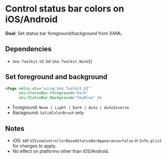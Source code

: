 # Control status bar colors on iOS/Android

**Goal:** Set status bar foreground/background from XAML.

## Dependencies
- `Uno.Toolkit.UI` (or `Uno.Toolkit.WinUI`)

## Set foreground and background
```xml
<Page xmlns:utu="using:Uno.Toolkit.UI"
      utu:StatusBar.Foreground="Dark"
      utu:StatusBar.Background="SkyBlue" />
```
- Foreground: `None | Light | Dark | Auto | AutoInverse`
- Background: `SolidColorBrush` only

## Notes
- iOS: set `UIViewControllerBasedStatusBarAppearance=false` in `Info.plist` for changes to apply.
- No effect on platforms other than iOS/Android.
